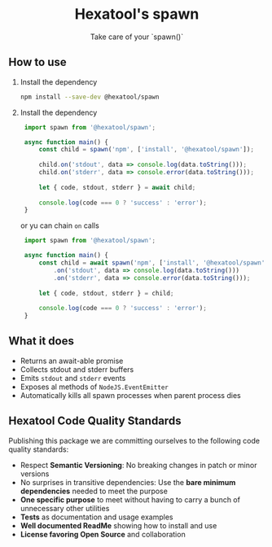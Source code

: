 <h1 align="center">
  Hexatool's spawn
</h1>

<p align="center">
  Take care of your `spawn()`
</p>

## How to use

1. Install the dependency
   ```bash
   npm install --save-dev @hexatool/spawn
   ```

2. Install the dependency
   ```typescript
    import spawn from '@hexatool/spawn';

    async function main() {
        const child = spawn('npm', ['install', '@hexatool/spawn']);
    
        child.on('stdout', data => console.log(data.toString()));
        child.on('stderr', data => console.error(data.toString()));
    
        let { code, stdout, stderr } = await child;
    
        console.log(code === 0 ? 'success' : 'error');
    }
   ```
   or yu can chain `on` calls
   ```typescript
    import spawn from '@hexatool/spawn';

    async function main() {
        const child = await spawn('npm', ['install', '@hexatool/spawn'])
            .on('stdout', data => console.log(data.toString()))
            .on('stderr', data => console.error(data.toString()));
    
        let { code, stdout, stderr } = child;
    
        console.log(code === 0 ? 'success' : 'error');
    }
   ```

## What it does

- Returns an await-able promise
- Collects stdout and stderr buffers
- Emits `stdout` and `stderr` events
- Exposes al methods of `NodeJS.EventEmitter`
- Automatically kills all spawn processes when parent process dies

## Hexatool Code Quality Standards

Publishing this package we are committing ourselves to the following code quality standards:

- Respect **Semantic Versioning**: No breaking changes in patch or minor versions
- No surprises in transitive dependencies: Use the **bare minimum dependencies** needed to meet the purpose
- **One specific purpose** to meet without having to carry a bunch of unnecessary other utilities
- **Tests** as documentation and usage examples
- **Well documented ReadMe** showing how to install and use
- **License favoring Open Source** and collaboration
